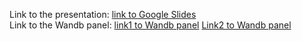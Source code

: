 Link to the presentation: [link to Google Slides](https://docs.google.com/presentation/d/1sjL0fYwiSJC-JIgmclYdllXgTMw8z_sdMzoHpNpLVys/edit?usp=sharing)  
Link to the Wandb panel: [link1 to Wandb panel](https://wandb.ai/dmasny/neuroimaging_gnn_eeg_final_project?workspace=user-dmasny) [Link2 to Wandb panel](https://wandb.ai/volodimirich/neuroimaging_gnn_eeg_final_project?workspace=user-volodimirich)
